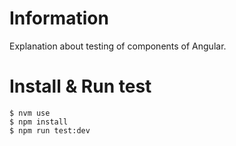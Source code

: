 # Information

Explanation about testing of components of Angular.

# Install & Run test

```
$ nvm use
$ npm install
$ npm run test:dev
```
